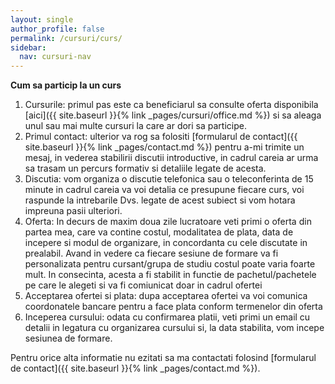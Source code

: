 ```yaml
---
layout: single
author_profile: false
permalink: /cursuri/curs/
sidebar:
  nav: cursuri-nav
---
```

**Cum sa particip la un curs**

1) Cursurile: primul pas este ca beneficiarul sa consulte oferta disponibila [aici]({{ site.baseurl }}{% link _pages/cursuri/office.md %}) si sa aleaga unul sau mai multe cursuri la care ar dori sa participe. 
2) Primul contact: ulterior va rog sa folositi [formularul de contact]({{ site.baseurl }}{% link _pages/contact.md %}) pentru a-mi trimite un mesaj, in vederea stabilirii discutii introductive, in cadrul careia ar urma sa trasam un percurs formativ si detaliile legate de acesta. 
3) Discutia: vom organiza o discutie telefonica sau o teleconferinta de 15 minute in cadrul careia va voi detalia ce presupune fiecare curs, voi raspunde la intrebarile Dvs. legate de acest subiect si vom hotara impreuna pasii ulteriori.
4) Oferta: In decurs de maxim doua zile lucratoare veti primi o oferta din partea mea, care va contine costul, modalitatea de plata, data de incepere si modul de organizare, in concordanta cu cele discutate in prealabil. Avand in vedere ca fiecare sesiune de formare va fi personalizata pentru cursant/grupa de studiu costul poate varia foarte mult. In consecinta, acesta a fi stabilit in functie de pachetul/pachetele pe care le alegeti si va fi comiunicat doar in cadrul ofertei
5) Acceptarea ofertei si plata: dupa acceptarea ofertei va voi comunica coordonatele bancare pentru a face plata conform termenelor din oferta
6) Inceperea cursului: odata cu confirmarea platii, veti primi un email cu detalii in legatura cu organizarea cursului si, la data stabilita, vom incepe sesiunea de formare.

Pentru orice alta informatie nu ezitati sa ma contactati folosind [formularul de contact]({{ site.baseurl }}{% link _pages/contact.md %}).

